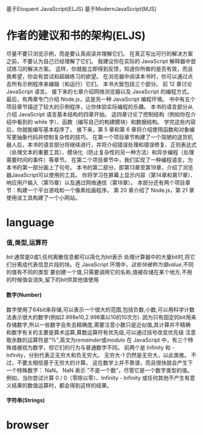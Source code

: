 基于Eloquent JavaScript(ELJS)
基于ModernJavaScript(MJS)

# 作者的建议和书的架构(ELJS)

尽量不要只浏览示例，而是要认真阅读并理解它们。 在真正写出可行的解决方案之前，不要认为自己已经理解了它们。 我建议你在实际的 JavaScript 解释器中尝试练习的解决方案。 这样，你就能立即得到反馈，知道你所做的是否有效，而且我希望，你会有尝试和超越练习的欲望。 在浏览器中阅读本书时，你可以通过点击所有示例程序来编辑（和运行）它们。 
本书大致包括三个部分。 前 12 章讨论 JavaScript 语言。 接下来的七章介绍网络浏览器以及 JavaScript 的编程方式。 最后，有两章专门介绍 Node.js，这是另一种 JavaScript 编程环境。
书中有五个项目章节描述了较大的示例程序，让你体验实际编程的乐趣。
本书的语言部分从介绍 JavaScript 语言基本结构的四章开始。 这四章讨论了控制结构（例如你在介绍中看到的 while 字）、函数（编写自己的构建模块）和数据结构。 学完这些内容后，你就能编写基本程序了。
接下来，第 5 章和第 6 章将介绍使用函数和对象编写更抽象代码并控制复杂性的技巧。 在第一个项目章节构建了一个简陋的送货机器人后，本书的语言部分将继续进行，并将介绍错误处理和错误修复、正则表达式（处理文本的重要工具）、模块化（防止复杂性的另一种方法）和异步编程（处理需要时间的事件）等章节。 在第二个项目章节中，我们实现了一种编程语言，为本书的第一部分画上了句号。
本书的第二部分，即第13章至第19章，介绍了浏览器JavaScript可以使用的工具。 你将学习在屏幕上显示内容（第14章和第17章）、响应用户输入（第15章）以及通过网络通信（第18章）。 本部分还有两个项目章节：构建一个平台游戏和一个像素绘画程序。 
第 20 章介绍了 Node.js，第 21 章使用该工具构建了一个小网站。
# language

### 值,类型,运算符

*bit*:通常是0或1,任何离散信息都可以简化为bit表示
处理计算器中的大量bit时,将它们分离成代表信息片段的块。在 JavaScript 环境中，*这些块被称为值value*,不同的值有不同的类型
要创建一个值,只需要调用它的名称,值被存储在某个地方,不用的时候值会消失,留下的bit供其他值使用

#### 数字(Number)

数字使用了64bit来存储,可以表示一个很大的范围,包括负数,小数,可以用科学计数法表示很大的数字(例如2.998e10,2.998乘以10的10次方).
因为只有固定的bit用来存储数字,所以一些数字会失去精确度,需要注意小数只是近似值,其计算并不精确
和数字有关的主要是算术运算,算数运算符有优先级,可以通过括号改变优先级
注意取余数的运算符是"%",英文为*remainder*或*modulo*
在 JavaScript 中，有三个特殊值被视为数字，但它们的行为与普通数字不同。 
前两个是 Infinity 和 -Infinity，分别代表正无穷大和负无穷大。 无穷大-1 仍然是无穷大，以此类推。 不过，不要太相信基于无穷大的计算。 这在数学上并不靠谱，而且很快就会产生下一个特殊数字： NaN。 
NaN 表示 "不是一个数"，尽管它是一个数字类型的值。 例如，当你尝试计算 0 / 0（零除以零）、Infinity - Infinity 或任何其他不产生有意义结果的数值运算时，都会得到这样的结果。

#### 字符串(Strings)



# browser



